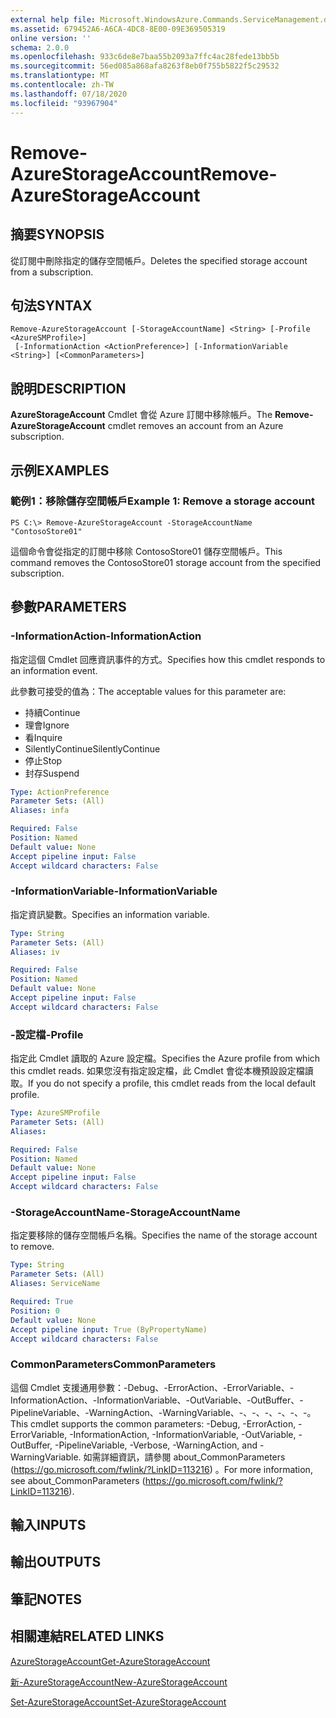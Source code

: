 ```yaml
---
external help file: Microsoft.WindowsAzure.Commands.ServiceManagement.dll-Help.xml
ms.assetid: 679452A6-A6CA-4DC8-8E00-09E369505319
online version: ''
schema: 2.0.0
ms.openlocfilehash: 933c6de8e7baa55b2093a7ffc4ac28fede13bb5b
ms.sourcegitcommit: 56ed085a868afa8263f8eb0f755b5822f5c29532
ms.translationtype: MT
ms.contentlocale: zh-TW
ms.lasthandoff: 07/18/2020
ms.locfileid: "93967904"
---
```

# <span data-ttu-id="0f278-101">Remove-AzureStorageAccount</span><span class="sxs-lookup"><span data-stu-id="0f278-101">Remove-AzureStorageAccount</span></span>

## <span data-ttu-id="0f278-102">摘要</span><span class="sxs-lookup"><span data-stu-id="0f278-102">SYNOPSIS</span></span>
<span data-ttu-id="0f278-103">從訂閱中刪除指定的儲存空間帳戶。</span><span class="sxs-lookup"><span data-stu-id="0f278-103">Deletes the specified storage account from a subscription.</span></span>

## <span data-ttu-id="0f278-104">句法</span><span class="sxs-lookup"><span data-stu-id="0f278-104">SYNTAX</span></span>

```
Remove-AzureStorageAccount [-StorageAccountName] <String> [-Profile <AzureSMProfile>]
 [-InformationAction <ActionPreference>] [-InformationVariable <String>] [<CommonParameters>]
```

## <span data-ttu-id="0f278-105">說明</span><span class="sxs-lookup"><span data-stu-id="0f278-105">DESCRIPTION</span></span>
<span data-ttu-id="0f278-106">**AzureStorageAccount** Cmdlet 會從 Azure 訂閱中移除帳戶。</span><span class="sxs-lookup"><span data-stu-id="0f278-106">The **Remove-AzureStorageAccount** cmdlet removes an account from an Azure subscription.</span></span>

## <span data-ttu-id="0f278-107">示例</span><span class="sxs-lookup"><span data-stu-id="0f278-107">EXAMPLES</span></span>

### <span data-ttu-id="0f278-108">範例1：移除儲存空間帳戶</span><span class="sxs-lookup"><span data-stu-id="0f278-108">Example 1: Remove a storage account</span></span>
```
PS C:\> Remove-AzureStorageAccount -StorageAccountName "ContosoStore01"
```

<span data-ttu-id="0f278-109">這個命令會從指定的訂閱中移除 ContosoStore01 儲存空間帳戶。</span><span class="sxs-lookup"><span data-stu-id="0f278-109">This command removes the ContosoStore01 storage account from the specified subscription.</span></span>

## <span data-ttu-id="0f278-110">參數</span><span class="sxs-lookup"><span data-stu-id="0f278-110">PARAMETERS</span></span>

### <span data-ttu-id="0f278-111">-InformationAction</span><span class="sxs-lookup"><span data-stu-id="0f278-111">-InformationAction</span></span>
<span data-ttu-id="0f278-112">指定這個 Cmdlet 回應資訊事件的方式。</span><span class="sxs-lookup"><span data-stu-id="0f278-112">Specifies how this cmdlet responds to an information event.</span></span>

<span data-ttu-id="0f278-113">此參數可接受的值為：</span><span class="sxs-lookup"><span data-stu-id="0f278-113">The acceptable values for this parameter are:</span></span>

- <span data-ttu-id="0f278-114">持續</span><span class="sxs-lookup"><span data-stu-id="0f278-114">Continue</span></span>
- <span data-ttu-id="0f278-115">理會</span><span class="sxs-lookup"><span data-stu-id="0f278-115">Ignore</span></span>
- <span data-ttu-id="0f278-116">看</span><span class="sxs-lookup"><span data-stu-id="0f278-116">Inquire</span></span>
- <span data-ttu-id="0f278-117">SilentlyContinue</span><span class="sxs-lookup"><span data-stu-id="0f278-117">SilentlyContinue</span></span>
- <span data-ttu-id="0f278-118">停止</span><span class="sxs-lookup"><span data-stu-id="0f278-118">Stop</span></span>
- <span data-ttu-id="0f278-119">封存</span><span class="sxs-lookup"><span data-stu-id="0f278-119">Suspend</span></span>

```yaml
Type: ActionPreference
Parameter Sets: (All)
Aliases: infa

Required: False
Position: Named
Default value: None
Accept pipeline input: False
Accept wildcard characters: False
```

### <span data-ttu-id="0f278-120">-InformationVariable</span><span class="sxs-lookup"><span data-stu-id="0f278-120">-InformationVariable</span></span>
<span data-ttu-id="0f278-121">指定資訊變數。</span><span class="sxs-lookup"><span data-stu-id="0f278-121">Specifies an information variable.</span></span>

```yaml
Type: String
Parameter Sets: (All)
Aliases: iv

Required: False
Position: Named
Default value: None
Accept pipeline input: False
Accept wildcard characters: False
```

### <span data-ttu-id="0f278-122">-設定檔</span><span class="sxs-lookup"><span data-stu-id="0f278-122">-Profile</span></span>
<span data-ttu-id="0f278-123">指定此 Cmdlet 讀取的 Azure 設定檔。</span><span class="sxs-lookup"><span data-stu-id="0f278-123">Specifies the Azure profile from which this cmdlet reads.</span></span>
<span data-ttu-id="0f278-124">如果您沒有指定設定檔，此 Cmdlet 會從本機預設設定檔讀取。</span><span class="sxs-lookup"><span data-stu-id="0f278-124">If you do not specify a profile, this cmdlet reads from the local default profile.</span></span>

```yaml
Type: AzureSMProfile
Parameter Sets: (All)
Aliases: 

Required: False
Position: Named
Default value: None
Accept pipeline input: False
Accept wildcard characters: False
```

### <span data-ttu-id="0f278-125">-StorageAccountName</span><span class="sxs-lookup"><span data-stu-id="0f278-125">-StorageAccountName</span></span>
<span data-ttu-id="0f278-126">指定要移除的儲存空間帳戶名稱。</span><span class="sxs-lookup"><span data-stu-id="0f278-126">Specifies the name of the storage account to remove.</span></span>

```yaml
Type: String
Parameter Sets: (All)
Aliases: ServiceName

Required: True
Position: 0
Default value: None
Accept pipeline input: True (ByPropertyName)
Accept wildcard characters: False
```

### <span data-ttu-id="0f278-127">CommonParameters</span><span class="sxs-lookup"><span data-stu-id="0f278-127">CommonParameters</span></span>
<span data-ttu-id="0f278-128">這個 Cmdlet 支援通用參數：-Debug、-ErrorAction、-ErrorVariable、-InformationAction、-InformationVariable、-OutVariable、-OutBuffer、-PipelineVariable、-WarningAction、-WarningVariable、-、-、-、-、-、-。</span><span class="sxs-lookup"><span data-stu-id="0f278-128">This cmdlet supports the common parameters: -Debug, -ErrorAction, -ErrorVariable, -InformationAction, -InformationVariable, -OutVariable, -OutBuffer, -PipelineVariable, -Verbose, -WarningAction, and -WarningVariable.</span></span> <span data-ttu-id="0f278-129">如需詳細資訊，請參閱 about_CommonParameters (https://go.microsoft.com/fwlink/?LinkID=113216) 。</span><span class="sxs-lookup"><span data-stu-id="0f278-129">For more information, see about_CommonParameters (https://go.microsoft.com/fwlink/?LinkID=113216).</span></span>

## <span data-ttu-id="0f278-130">輸入</span><span class="sxs-lookup"><span data-stu-id="0f278-130">INPUTS</span></span>

## <span data-ttu-id="0f278-131">輸出</span><span class="sxs-lookup"><span data-stu-id="0f278-131">OUTPUTS</span></span>

## <span data-ttu-id="0f278-132">筆記</span><span class="sxs-lookup"><span data-stu-id="0f278-132">NOTES</span></span>

## <span data-ttu-id="0f278-133">相關連結</span><span class="sxs-lookup"><span data-stu-id="0f278-133">RELATED LINKS</span></span>

[<span data-ttu-id="0f278-134">AzureStorageAccount</span><span class="sxs-lookup"><span data-stu-id="0f278-134">Get-AzureStorageAccount</span></span>](./Get-AzureStorageAccount.md)

[<span data-ttu-id="0f278-135">新-AzureStorageAccount</span><span class="sxs-lookup"><span data-stu-id="0f278-135">New-AzureStorageAccount</span></span>](./New-AzureStorageAccount.md)

[<span data-ttu-id="0f278-136">Set-AzureStorageAccount</span><span class="sxs-lookup"><span data-stu-id="0f278-136">Set-AzureStorageAccount</span></span>](./Set-AzureStorageAccount.md)



